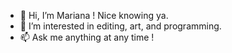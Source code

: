 - 👋 Hi, I’m Mariana ! Nice knowing ya.
- 👀 I’m interested in editing, art, and programming.
- 📫 Ask me anything at any time ! 

<!---
marianahz24/marianahz24 is a ✨ special ✨ repository because its `README.md` (this file) appears on your GitHub profile.
You can click the Preview link to take a look at your changes.
--->

